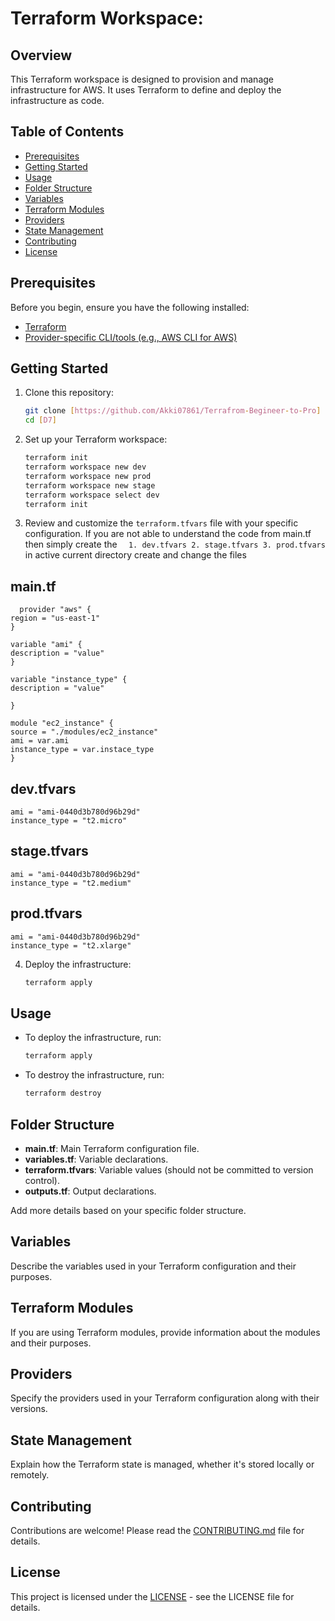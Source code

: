 # Terraform Workspace: 

## Overview

This Terraform workspace is designed to provision and manage infrastructure for AWS. It uses Terraform to define and deploy the infrastructure as code.

## Table of Contents

- [Prerequisites](#prerequisites)
- [Getting Started](#getting-started)
- [Usage](#usage)
- [Folder Structure](#folder-structure)
- [Variables](#variables)
- [Terraform Modules](#terraform-modules)
- [Providers](#providers)
- [State Management](#state-management)
- [Contributing](#contributing)
- [License](#license)

## Prerequisites

Before you begin, ensure you have the following installed:

- [Terraform](https://www.terraform.io/downloads.html)
- [Provider-specific CLI/tools (e.g., AWS CLI for AWS)](https://docs.aws.amazon.com/cli/latest/userguide/cli-configure-files.html)

## Getting Started

1. Clone this repository:

    ```bash
    git clone [https://github.com/Akki07861/Terrafrom-Begineer-to-Pro]
    cd [D7]
    ```

2. Set up your Terraform workspace:

    ```bash
    terraform init
    terraform workspace new dev
    terraform workspace new prod
    terraform workspace new stage
    terraform workspace select dev
    terraform init
    ```

3. Review and customize the `terraform.tfvars` file with your specific configuration.
    If you are not able to understand the code from main.tf
    then simply create the
 ``   1. dev.tfvars
    2. stage.tfvars
    3. prod.tfvars
   ``
   in active current directory
   create and change the files
## main.tf  
  ```
    provider "aws" {
  region = "us-east-1"
}

variable "ami" {
  description = "value"
}

variable "instance_type" {
  description = "value"
  
}

module "ec2_instance" {
  source = "./modules/ec2_instance"
  ami = var.ami
  instance_type = var.instace_type
}
  ```
## dev.tfvars
```
ami = "ami-0440d3b780d96b29d"
instance_type = "t2.micro"
```
## stage.tfvars
```
ami = "ami-0440d3b780d96b29d"
instance_type = "t2.medium"
```
## prod.tfvars
```
ami = "ami-0440d3b780d96b29d"
instance_type = "t2.xlarge"
```

4. Deploy the infrastructure:

    ```bash
    terraform apply
    ```

## Usage

- To deploy the infrastructure, run:

    ```bash
    terraform apply
    ```

- To destroy the infrastructure, run:

    ```bash
    terraform destroy
    ```

## Folder Structure

- **main.tf**: Main Terraform configuration file.
- **variables.tf**: Variable declarations.
- **terraform.tfvars**: Variable values (should not be committed to version control).
- **outputs.tf**: Output declarations.

Add more details based on your specific folder structure.

## Variables

Describe the variables used in your Terraform configuration and their purposes.

## Terraform Modules

If you are using Terraform modules, provide information about the modules and their purposes.

## Providers

Specify the providers used in your Terraform configuration along with their versions.

## State Management

Explain how the Terraform state is managed, whether it's stored locally or remotely.

## Contributing

Contributions are welcome! Please read the [CONTRIBUTING.md](CONTRIBUTING.md) file for details.

## License

This project is licensed under the [LICENSE](LICENSE) - see the LICENSE file for details.

